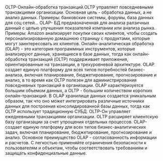 OLTP-Онлайн-обработка транзакций.OLTP управляет повседневными транзакциями организации. Основная цель - обработка данных, а не анализ данных. Примеры: банковские системы, форумы, база данных для соц сетей...
OLAP- БД предназначенная для анализа ралзичных данный с целью улучшения показателей компании или анализа рынка. Примеры: Amazon анализирует покупки своих клиентов, чтобы создать персонализированную домашнюю страницу с продуктами, которые могут заинтересовать их клиентов.
Онлайн-аналитическая обработка (OLAP) - это категория программных инструментов, которые анализируют данные, хранящиеся в базе данных, тогда как онлайн-обработка транзакций (OLTP) поддерживает приложения, ориентированные на транзакции, в трехуровневой архитектуре.
OLAP создает единую платформу для всех типов потребностей бизнес-анализа, включая планирование, бюджетирование, прогнозирование и анализ, в то время как OLTP полезен для администрирования повседневных транзакций в организации.
OLAP характеризуется большим объемом данных, а OLTP - большим количеством коротких онлайн-транзакций.
В OLAP хранилище данных создается уникальным образом, так что оно может интегрировать различные источники данных для построения консолидированной базы данных, тогда как OLTP использует традиционную СУБД.
OLTP-Он управляет ежедневными транзакциями организации.
OLTP расширяет клиентскую базу организации за счет упрощения отдельных процессов.
OLAP-создает единую платформу для всех типов бизнес-аналитических задач, включая планирование, бюджетирование, прогнозирование и анализ.
Основное преимущество OLAP - согласованность информации и расчетов.
С легкостью применяйте ограничения безопасности к пользователям и объектам, чтобы соответствовать требованиям и защищать конфиденциальные данные.



















































